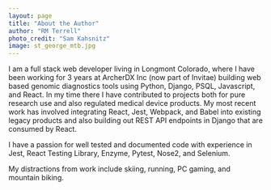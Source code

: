 ```yaml
---
layout: page
title: "About the Author"
author: "RM Terrell"
photo_credit: "Sam Kahsnitz"
image: st_george_mtb.jpg
---
```


I am a full stack web developer living in Longmont Colorado, where I have been working for 3 years at ArcherDX Inc (now part of Invitae) building web based genomic diagnostics tools using Python, Django, PSQL, Javascript, and React. In my time there I have contributed to projects both for pure research use and also regulated medical device products. My most recent work has involved integrating React, Jest, Webpack, and Babel into existing legacy products and also building out REST API endpoints in Django that are consumed by React.

I have a passion for well tested and documented code with experience in Jest, React Testing Library, Enzyme, Pytest, Nose2, and Selenium.

My distractions from work include skiing, running, PC gaming, and mountain biking.

<!-- ## Testimonials

> Testing
>
> -- <cite>Michael Montgomery</cite> -->
